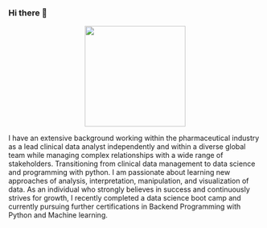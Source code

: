 ### Hi there 👋

<div id="header" align="center">
  <img src="https://media1.giphy.com/media/tC6ZYz3n6FwAuwCGt6/giphy.webp?cid=ecf05e47u36bt17bb2irn7vt8ztbqrglhrahaen35om1ajqd&rid=giphy.webp&ct=g" width="200"/>
</div>

<!--
**VirgSam/VirgSam** is a ✨ _special_ ✨ repository because its `README.md` (this file) appears on your GitHub profile.

Here are some ideas to get you started:

- 🔭 I’m currently working on ...
- 🌱 I’m currently learning python backend programming and machine learning
- 👯 I’m looking to collaborate on ...
- 🤔 I’m looking for help with ...
- 💬 Ask me about ...
- 📫 How to reach me: ... chris_odum@yahoo.com
- 😄 Pronouns: ...(He/him)
- ⚡ Fun fact: ...
-->
I have an extensive background working within the pharmaceutical industry as a lead clinical data analyst independently and within a diverse global team while managing complex relationships with a wide range of stakeholders. Transitioning from clinical data management to data science and programming with python. I am passionate about learning new approaches of analysis, interpretation, manipulation, and visualization of data. As an individual who strongly believes in success and continuously strives for growth, I recently completed a data science boot camp and currently pursuing further certifications in Backend Programming with Python and Machine learning.
